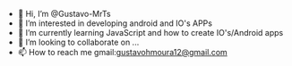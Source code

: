 - 👋 Hi, I’m @Gustavo-MrTs
- 👀 I’m interested in developing android and IO's APPs
- 🌱 I’m currently learning JavaScript and how to create IO's/Android apps
- 💞️ I’m looking to collaborate on ...
- 📫 How to reach me gmail:gustavohmoura12@gmail.com

<!---
Gustavo-MrTs/Gustavo-MrTs is a ✨ special ✨ repository because its `README.md` (this file) appears on your GitHub profile.
You can click the Preview link to take a look at your changes.
--->
